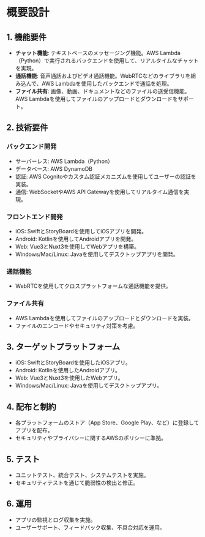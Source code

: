 # 概要設計

## 1. 機能要件

- **チャット機能**: テキストベースのメッセージング機能。AWS Lambda（Python）で実行されるバックエンドを使用して、リアルタイムなチャットを実現。
- **通話機能**: 音声通話およびビデオ通話機能。WebRTCなどのライブラリを組み込んで、AWS Lambdaを使用したバックエンドで通話を処理。
- **ファイル共有**: 画像、動画、ドキュメントなどのファイルの送受信機能。AWS Lambdaを使用してファイルのアップロードとダウンロードをサポート。

## 2. 技術要件

### バックエンド開発

- サーバーレス: AWS Lambda（Python）
- データベース: AWS DynamoDB
- 認証: AWS Cognitoやカスタム認証メカニズムを使用してユーザーの認証を実装。
- 通信: WebSocketやAWS API Gatewayを使用してリアルタイム通信を実現。

### フロントエンド開発

- iOS: SwiftとStoryBoardを使用してiOSアプリを開発。
- Android: Kotlinを使用してAndroidアプリを開発。
- Web: Vue3とNuxt3を使用してWebアプリを構築。
- Windows/Mac/Linux: Javaを使用してデスクトップアプリを開発。

### 通話機能

- WebRTCを使用してクロスプラットフォームな通話機能を提供。

### ファイル共有

- AWS Lambdaを使用してファイルのアップロードとダウンロードを実装。
- ファイルのエンコードやセキュリティ対策を考慮。

## 3. ターゲットプラットフォーム

- iOS: SwiftとStoryBoardを使用したiOSアプリ。
- Android: Kotlinを使用したAndroidアプリ。
- Web: Vue3とNuxt3を使用したWebアプリ。
- Windows/Mac/Linux: Javaを使用してデスクトップアプリ。

## 4. 配布と制約

- 各プラットフォームのストア（App Store、Google Play、など）に登録してアプリを配布。
- セキュリティやプライバシーに関するAWSのポリシーに準拠。

## 5. テスト

- ユニットテスト、統合テスト、システムテストを実施。
- セキュリティテストを通じて脆弱性の検出と修正。

## 6. 運用

- アプリの監視とログ収集を実施。
- ユーザーサポート、フィードバック収集、不具合対応を運用。
